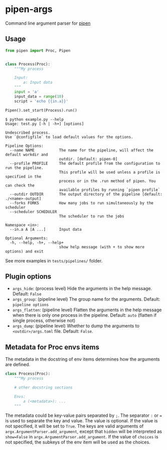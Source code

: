 # pipen-args

Command line argument parser for [pipen][1]

## Usage

```python
from pipen import Proc, Pipen


class Process(Proc):
    """My process

    Input:
        a: Input data
    """
    input = 'a'
    input_data = range(10)
    script = 'echo {{in.a}}'

Pipen().set_start(Process).run()
```

```shell
$ python example.py --help
Usage: test.py [-h | -h+] [options]

Undescribed process.
Use `@configfile` to load default values for the options.

Pipeline Options:
  --name NAME           The name for the pipeline, will affect the default workdir and
                        outdir. [default: pipen-0]
  --profile PROFILE     The default profile from the configuration to run the pipeline.
                        This profile will be used unless a profile is specified in the
                        process or in the .run method of pipen. You can check the
                        available profiles by running `pipen profile`
  --outdir OUTDIR       The output directory of the pipeline [default: ./<name>-output]
  --forks FORKS         How many jobs to run simultaneously by the scheduler
  --scheduler SCHEDULER
                        The scheduler to run the jobs

Namespace <in>:
  --in.a A [A ...]      Input data

Optional Arguments:
  -h, --help, -h+, --help+
                        show help message (with + to show more options) and exit
```

See more examples in `tests/pipelines/` folder.

## Plugin options

- `args_hide`: (process level) Hide the arguments in the help message. Default: `False`
- `args_group`: (pipeline level) The group name for the arguments. Default: `pipeline options`
- `args_flatten`: (pipeline level) Flatten the arguments in the help message when there is only one process in the pipeline. Default: `auto` (flatten if single process, otherwise not)
- `args_dump`: (pipeline level) Whether to dump the arguments to `<outdir>/args.toml` file. Default: `False`.


## Metadata for Proc envs items

The metadata in the docstring of env items determines how the arguments are defined.

```python
class Process(Proc):
    """My process

    # other docstring sections

    Envs:
        a (<metadata>): ...
    """
```

The metadata could be key-value pairs separated by `;`. The separator `:` or `=` is used to
separate the key and value. The value is optional. If the value is not specified, it
will be set to `True`. The keys are valid arguments of `argx.ArgumentParser.add_argument`, except that `hidden` will be interpreted as `show=False` in `argx.ArgumentParser.add_argument`. If the value of `choices` is not specified, the subkeys of the env item will be used as the choices.

[1]: https://github.com/pwwang/pipen
